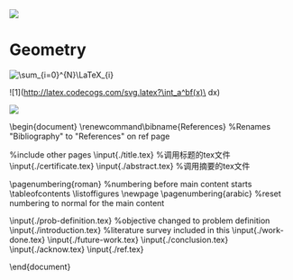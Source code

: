 
<head>
    <script src="https://cdn.mathjax.org/mathjax/latest/MathJax.js?config=TeX-AMS-MML_HTMLorMML" type="text/javascript"></script>
    <img src="http://latex.codecogs.com/gif.latex?\frac{\partial J}{\partial \theta_k^{(j)}}=\sum_{i:r(i,j)=1}{\big((\theta^{(j)})^Tx^{(i)}-y^{(i,j)}\big)x_k^{(i)}}+\lambda \theta_k^{(j)}" />
    <script type="text/x-mathjax-config">
        MathJax.Hub.Config({
            tex2jax: {
            skipTags: ['script', 'noscript', 'style', 'textarea', 'pre'],
            inlineMath: [['$','$']]
            }
        });
    </script>
</head>

# Geometry


![\sum_{i=0}^{N}\LaTeX_{i}](https://latex.codecogs.com/gif.latex?\sum_{i=0}^{N}\LaTeX_{i})

![1](http://latex.codecogs.com/svg.latex?\int_a^bf(x)\ dx)


<img src="http://latex.codecogs.com/gif.latex?\frac{\partial J}{\partial \theta_k^{(j)}}=\sum_{i:r(i,j)=1}{\big((\theta^{(j)})^Tx^{(i)}-y^{(i,j)}\big)x_k^{(i)}}+\lambda \theta_k^{(j)}" />


 \begin{document}
\renewcommand\bibname{References} %Renames "Bibliography" to "References" on ref page
 
 %include other pages
\input{./title.tex}                 %调用标题的tex文件
\input{./certificate.tex}
\input{./abstract.tex}              %调用摘要的tex文件

\pagenumbering{roman} %numbering before main content starts
\tableofcontents
\listoffigures
\newpage
\pagenumbering{arabic} %reset numbering to normal for the main content

 \input{./prob-definition.tex} %objective changed to problem definition
\input{./introduction.tex} %literature survey included in this
\input{./work-done.tex}
\input{./future-work.tex}
 \input{./conclusion.tex}
\input{./acknow.tex}
\input{./ref.tex}

\end{document}
